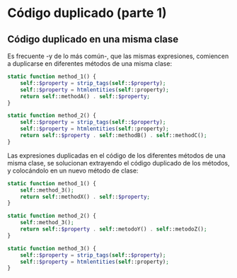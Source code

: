 # Código duplicado (parte 1)

## Código duplicado en una misma clase

Es frecuente -y de lo más común-, que las mismas expresiones, comiencen a duplicarse en diferentes métodos de una misma clase:

```php
static function method_1() {
    self::$property = strip_tags(self::$property);
    self::$property = htmlentities(self::property);
    return self::methodA() . self::$property;
}

static function method_2() {
    self::$property = strip_tags(self::$property);
    self::$property = htmlentities(self::property);
    return self::$property . self::methodB() . self::methodC();
}
```
Las expresiones duplicadas en el código de los diferentes métodos de una misma clase, se solucionan extrayendo el código duplicado de los métodos, y
colocándolo en un nuevo método de clase:

```php
static function method_1() {
    self::method_3();
    return self::methodX() . self::$property;
}

static function method_2() {
    self::method_3();
    return self::$property . self::metodoY() . self::metodoZ();
}

static function method_3() {
    self::$property = strip_tags(self::$property);
    self::$property = htmlentities(self::property);
}
```
